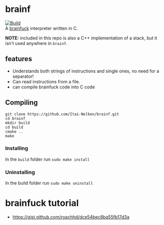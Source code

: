 # brainf
[![Build](https://github.com/Itai-Nelken/brainf/actions/workflows/build.yml/badge.svg)](https://github.com/Itai-Nelken/brainf/actions/workflows/build.yml)<br>
A [brainfuck](https://esolangs.org/wiki/Brainfuck) interpreter written in C.

**NOTE:** included in this repo is also a C++ implementation of a stack, but it isn't used anywhere in `brainf`.

## features
- Understands both strings of instructions and single ones, no need for a separator!
- Can read instructions from a file.
- can compile brainfuck code into C code

## Compiling
```
git clone https://github.com/Itai-Nelken/brainf.git
cd brainf
mkdir build
cd build
cmake ..
make
```
### Installing
In the `build` folder run `sudo make install`
### Uninstalling
In the build folder run `sudo make uninstall`

# brainfuck tutorial
- https://gist.github.com/roachhd/dce54bec8ba55fb17d3a
